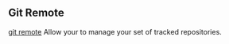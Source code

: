## Git Remote

[git remote](https://git-scm.com/docs/git-remote) Allow your to manage your set of tracked repositories.

